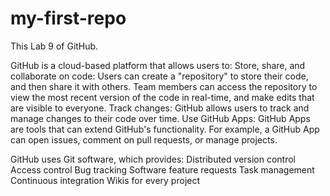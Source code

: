 # my-first-repo
This Lab 9 of GitHub.

GitHub is a cloud-based platform that allows users to: 
Store, share, and collaborate on code: Users can create a "repository" to store their code, and then share it with others. Team members can access the repository to view the most recent version of the code in real-time, and make edits that are visible to everyone. 
Track changes: GitHub allows users to track and manage changes to their code over time. 
Use GitHub Apps: GitHub Apps are tools that can extend GitHub's functionality. For example, a GitHub App can open issues, comment on pull requests, or manage projects. 



GitHub uses Git software, which provides:
Distributed version control
Access control
Bug tracking
Software feature requests
Task management
Continuous integration
Wikis for every project 
